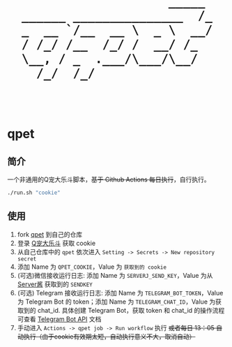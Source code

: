 <h1 align="center">
  <pre>
                    _____ 
______ _______________  /_
_  __ `/__  __ \  _ \  __/
/ /_/ /__  /_/ /  __/ /_  
\__, / _  .___/\___/\__/  
  /_/  /_/                

  </pre>
</h1>

# qpet

## 简介

一个非通用的Q宠大乐斗脚本，~~基于 Github Actions 每日执行~~，自行执行。

```bash
./run.sh "cookie"
```

## 使用

1. fork [qpet](https://github.com/ireflux/qpet) 到自己的仓库
2. 登录 [Q宠大乐斗](https://dld.qzapp.z.qq.com/qpet/cgi-bin/phonepk?cmd=index&channel=0) 获取 cookie
3. 从自己仓库中的 `qpet` 依次进入 `Setting -> Secrets -> New repository secret`
4. 添加 Name 为 `QPET_COOKIE`，Value 为 `获取到的 cookie`
5. (可选)微信接收运行日志: 添加 Name 为 `SERVERJ_SEND_KEY`，Value 为从 [Server酱](https://sct.ftqq.com/) 获取到的 `SENDKEY`
6. (可选) Telegram 接收运行日志: 添加 Name 为 `TELEGRAM_BOT_TOKEN`，Value 为 Telegram Bot 的 token；添加 Name 为 `TELEGRAM_CHAT_ID`，Value 为获取到的 chat_id. 具体创建 Telegram Bot，获取 token 和 chat_id 的操作流程可查看 [Telegram Bot API](https://core.telegram.org/bots/api#getting-updates) 文档
7. 手动进入 `Actions -> qpet job -> Run workflow` 执行 ~~或者每日 13：05 自动执行（由于cookie有效期太短，自动执行意义不大，取消自动）~~ 

